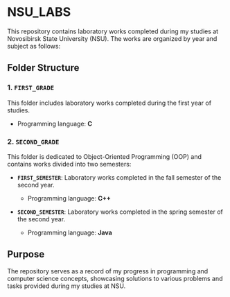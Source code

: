 # NSU_LABS

This repository contains laboratory works completed during my studies at Novosibirsk State University (NSU). The works are organized by year and subject as follows:

## Folder Structure

### 1. `FIRST_GRADE`
This folder includes laboratory works completed during the first year of studies.  
- Programming language: **C**

### 2. `SECOND_GRADE`
This folder is dedicated to Object-Oriented Programming (OOP) and contains works divided into two semesters:

- **`FIRST_SEMESTER`**: Laboratory works completed in the fall semester of the second year.  
  - Programming language: **C++**
  
- **`SECOND_SEMESTER`**: Laboratory works completed in the spring semester of the second year.  
  - Programming language: **Java**

## Purpose
The repository serves as a record of my progress in programming and computer science concepts, showcasing solutions to various problems and tasks provided during my studies at NSU.
